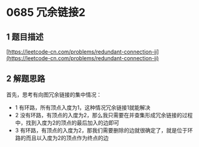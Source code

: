 # 0685 冗余链接2

## 1 题目描述
[https://leetcode-cn.com/problems/redundant-connection-ii](https://leetcode-cn.com/problems/redundant-connection-ii)

## 2 解题思路
首先，思考有向图冗余链接的集中情况：
- 1 有环路，所有顶点入度为1，这种情况冗余链接1就能解决
- 2 没有环路，有顶点的入度为2，那么我只需要在并查集形成冗余链接的过程中，找到入度为2的顶点的最后加入的边即可
- 3 有环路，有顶点的入度为2，那我们需要删除的边就很确定了，就是位于环路的而且以入度为2的顶点作为终点的边
